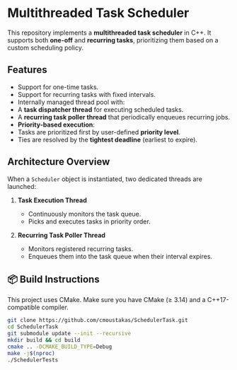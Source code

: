 #  Multithreaded Task Scheduler

This repository implements a **multithreaded task scheduler** in C++. It supports both **one-off** and **recurring tasks**, prioritizing them based on a custom scheduling policy.

##  Features

-  Support for one-time tasks.
-  Support for recurring tasks with fixed intervals.
-  Internally managed thread pool with:
  - A **task dispatcher thread** for executing scheduled tasks.
  - A **recurring task poller thread** that periodically enqueues recurring jobs.
-  **Priority-based execution**:
  - Tasks are prioritized first by user-defined **priority level**.
  - Ties are resolved by the **tightest deadline** (earliest to expire).

##  Architecture Overview

When a `Scheduler` object is instantiated, two dedicated threads are launched:

1. **Task Execution Thread**  
   - Continuously monitors the task queue.
   - Picks and executes tasks in priority order.

2. **Recurring Task Poller Thread**  
   - Monitors registered recurring tasks.
   - Enqueues them into the task queue when their interval expires.

## 📦 Build Instructions

This project uses CMake. Make sure you have CMake (≥ 3.14) and a C++17-compatible compiler.

```bash
git clone https://github.com/cmoustakas/SchedulerTask.git
cd SchedulerTask
git submodule update --init --recursive
mkdir build && cd build
cmake .. -DCMAKE_BUILD_TYPE=Debug
make -j$(nproc)
./SchedulerTests